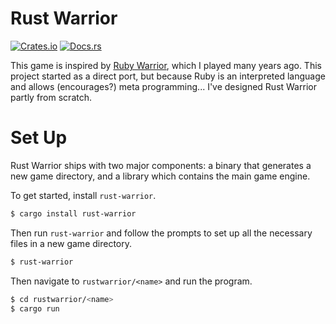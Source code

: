 # Rust Warrior

[![Crates.io][crates-badge]][crates] [![Docs.rs][docs-badge]][docs]

[crates-badge]: https://img.shields.io/crates/v/rust-warrior
[crates]: https://crates.io/crates/rust-warrior
[docs-badge]: https://docs.rs/rust-warrior/badge.svg
[docs]: https://docs.rs/rust-warrior/

This game is inspired by [Ruby Warrior][ruby-warrior], which I played many
years ago. This project started as a direct port, but because Ruby is an
interpreted language and allows (encourages?) meta programming... I've
designed Rust Warrior partly from scratch.

[ruby-warrior]: https://github.com/ryanb/ruby-warrior

# Set Up

Rust Warrior ships with two major components: a binary that generates a
new game directory, and a library which contains the main game engine.

To get started, install `rust-warrior`.

```sh
$ cargo install rust-warrior
```

Then run `rust-warrior` and follow the prompts to set up all the
necessary files in a new game directory.

```sh
$ rust-warrior
```

Then navigate to `rustwarrior/<name>` and run the program.

```sh
$ cd rustwarrior/<name>
$ cargo run
```

